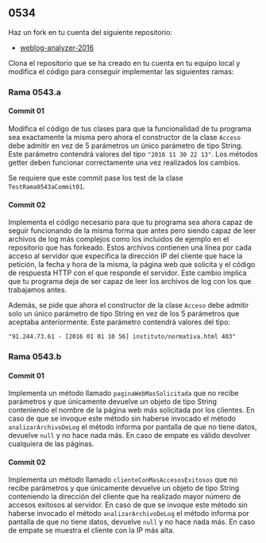 ## 0534

Haz un fork en tu cuenta del siguiente repositorio:

* [weblog-analyzer-2016](https://github.com/miguelbayon/weblog-analyzer-2016-v2)

Clona el repositorio que se ha creado en tu cuenta en tu equipo local y modifica el código para conseguir implementar las siguientes ramas:


### Rama 0543.a

#### Commit 01

Modifica el código de tus clases para que la funcionalidad de tu programa sea exactamente la misma pero ahora el constructor de la clase `Acceso` debe admitir en vez de 5 parámetros un único parámetro de tipo String. Este parámetro contendrá valores del tipo `"2016 11 30 22 13"`. Los métodos getter deben funcionar correctamente una vez realizados los cambios.

Se requiere que este commit pase los test de la clase `TestRama0543aCommit01`.

#### Commit 02

Implementa el código necesario para que tu programa sea ahora capaz de seguir funcionando de la misma forma que antes pero siendo capaz de leer archivos de log más complejos como los incluidos de ejemplo en el repositorio que has forkeado. Estos archivos contienen una línea por cada acceso al servidor que especifica la dirección IP del cliente que hace la petición, la fecha y hora de la misma, la página web que solicita y el código de respuesta HTTP con el que responde el servidor. Este cambio implica que tu programa deja de ser capaz de leer los archivos de log con los que trabajamos antes.

Además, se pide que ahora el constructor de la clase `Acceso` debe admitir solo un único parámetro de tipo String en vez de los 5 parámetros que aceptaba anteriormente. Este parámetro contendrá valores del tipo:

```
"91.244.73.61 - [2016 01 01 10 56] instituto/normativa.html 403"
```


### Rama 0543.b

#### Commit 01

Implementa un método llamado `paginaWebMasSolicitada` que no recibe parámetros y que únicamente devuelve un objeto de tipo String conteniendo el nombre de la página web más solicitada por los clientes. En caso de que se invoque este método sin haberse invocado el método `analizarArchivoDeLog` el método informa por pantalla de que no tiene datos, devuelve `null` y no hace nada más. En caso de empate es válido devolver cualquiera de las páginas.

#### Commit 02

Implementa un método llamado `clienteConMasAccesosExitosos` que no recibe parámetros y que únicamente devuelve un objeto de tipo String conteniendo la dirección del cliente que ha realizado mayor número de accesos exitosos al servidor. En caso de que se invoque este método sin haberse invocado el método `analizarArchivoDeLog` el método informa por pantalla de que no tiene datos, devuelve `null` y no hace nada más. En caso de empate se muestra el cliente con la IP más alta.

